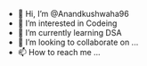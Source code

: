 - 👋 Hi, I’m @Anandkushwaha96
- 👀 I’m interested in Codeing 
- 🌱 I’m currently learning DSA
- 💞️ I’m looking to collaborate on ...
- 📫 How to reach me ...

<!---
Anandkushwaha96/Anandkushwaha96 is a ✨ special ✨ repository because its `README.md` (this file) appears on your GitHub profile.
You can click the Preview link to take a look at your changes.
--->
